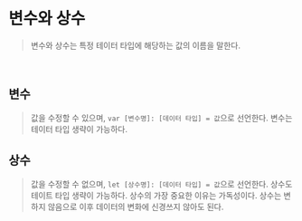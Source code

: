 # 변수와 상수

> 변수와 상수는 특정 테이터 타입에 해당하는 값의 이름을 말한다. 

<br/>

## 변수
>값을 수정할 수 있으며, `var [변수명]: [데이터 타입] = 값`으로 선언한다.
변수는 테이터 타입 생략이 가능하다.

## 상수
>값을 수정할 수 없으며, `let [상수명]: [데이터 타입] = 값`으로 선언한다.
상수도 테이트 타입 생략이 가능하다. 상수의 가장 중요한 이유는 가독성이다. 상수는 변하지 않음으로 이후 데이터의 변화에 신경쓰지 않아도 된다.
